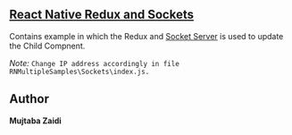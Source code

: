 ## [**React Native Redux and Sockets**](https://github.com/mujtaba-zaidi/RNMultipleSamples/tree/reduxAndSockets)

Contains example in which the Redux and [Socket Server](https://github.com/mujtaba-zaidi/SocketServer/tree/master) is used to update the Child Compnent.

_Note:_ `Change IP address accordingly in file RNMultipleSamples\Sockets\index.js.`

## Author

**Mujtaba Zaidi**
